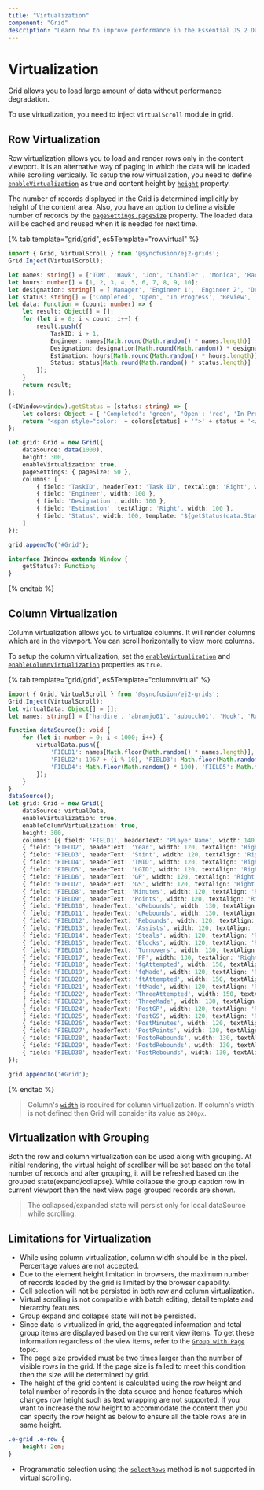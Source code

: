 ```yaml
---
title: "Virtualization"
component: "Grid"
description: "Learn how to improve performance in the Essential JS 2 DataGrid control by using row and column virtualization and grouping with virtualization. Also learn about the limitations of virtualization."
---
```


# Virtualization

Grid allows you to load large amount of data without performance degradation.

To use virtualization, you need to inject `VirtualScroll` module in grid.

## Row Virtualization

Row virtualization allows you to load and render rows only in the content viewport. It is an alternative way of paging in which the data will be loaded while scrolling vertically. To setup the row virtualization, you need to define
[`enableVirtualization`](../api/grid/#enablevirtualization) as true and content height by [`height`](../api/grid/#height-string---number) property.

The number of records displayed in the Grid is determined implicitly by height of the content area. Also, you have an option to define a visible number of records by
the [`pageSettings.pageSize`](../api/grid/pageSettingsModel/#pagesize) property. The loaded data will be cached and reused when it is needed for next time.

{% tab template="grid/grid", es5Template="rowvirtual" %}

```typescript
import { Grid, VirtualScroll } from '@syncfusion/ej2-grids';
Grid.Inject(VirtualScroll);

let names: string[] = ['TOM', 'Hawk', 'Jon', 'Chandler', 'Monica', 'Rachel', 'Phoebe', 'Gunther', 'Ross', 'Geller', 'Joey', 'Bing', 'Tribbiani', 'Janice', 'Bong', 'Perk', 'Green', 'Ken', 'Adams'];
let hours: number[] = [1, 2, 3, 4, 5, 6, 7, 8, 9, 10];
let designation: string[] = ['Manager', 'Engineer 1', 'Engineer 2', 'Developer', 'Tester'];
let status: string[] = ['Completed', 'Open', 'In Progress', 'Review', 'Testing']
let data: Function = (count: number) => {
    let result: Object[] = [];
    for (let i = 0; i < count; i++) {
        result.push({
            TaskID: i + 1,
            Engineer: names[Math.round(Math.random() * names.length)] || names[0],
            Designation: designation[Math.round(Math.random() * designation.length)] || designation[0],
            Estimation: hours[Math.round(Math.random() * hours.length)] || hours[0],
            Status: status[Math.round(Math.random() * status.length)] || status[0]
        });
    }
    return result;
};

(<IWindow>window).getStatus = (status: string) => {
    let colors: Object = { 'Completed': 'green', 'Open': 'red', 'In Progress': '#FB1E77', 'Review': 'brown', 'Testing': '#1EC1FB' };
    return '<span style="color:' + colors[status] + '">' + status + '</span>';
};

let grid: Grid = new Grid({
    dataSource: data(1000),
    height: 300,
    enableVirtualization: true,
    pageSettings: { pageSize: 50 },
    columns: [
        { field: 'TaskID', headerText: 'Task ID', textAlign: 'Right', width: 50, type: 'number' },
        { field: 'Engineer', width: 100 },
        { field: 'Designation', width: 100 },
        { field: 'Estimation', textAlign: 'Right', width: 100 },
        { field: 'Status', width: 100, template: '${getStatus(data.Status)}' }
    ]
});

grid.appendTo('#Grid');

interface IWindow extends Window {
    getStatus?: Function;
}

```

{% endtab %}

## Column Virtualization

Column virtualization allows you to virtualize columns. It will render columns which are in the viewport. You can scroll horizontally to view more columns.

To setup the column virtualization, set the
[`enableVirtualization`](../api/grid/#enablevirtualization) and
[`enableColumnVirtualization`](../api/grid/#enablecolumnvirtualization) properties as `true`.

{% tab template="grid/grid", es5Template="columnvirtual" %}

```typescript
import { Grid, VirtualScroll } from '@syncfusion/ej2-grids';
Grid.Inject(VirtualScroll);
let virtualData: Object[] = [];
let names: string[] = ['hardire', 'abramjo01', 'aubucch01', 'Hook', 'Rumpelstiltskin', 'Belle', 'Emma', 'Regina', 'Aurora', 'Elsa', 'Anna', 'Snow White', 'Prince Charming', 'Cora', 'Zelena', 'August', 'Mulan', 'Graham', 'Discord', 'Will', 'Robin Hood', 'Jiminy Cricket', 'Henry', 'Neal', 'Red', 'Aaran', 'Aaren', 'Aarez', 'Aarman', 'Aaron', 'Aaron-James', 'Aarron', 'Aaryan', 'Aaryn', 'Aayan', 'Aazaan', 'Abaan', 'Abbas', 'Abdallah', 'Abdalroof', 'Abdihakim', 'Abdirahman', 'Abdisalam', 'Abdul', 'Abdul-Aziz', 'Abdulbasir', 'Abdulkadir', 'Abdulkarem', 'Abdulkhader', 'Abdullah', 'Abdul-Majeed', 'Abdulmalik', 'Abdul-Rehman', 'Abdur', 'Abdurraheem', 'Abdur-Rahman', 'Abdur-Rehmaan', 'Abel', 'Abhinav', 'Abhisumant', 'Abid', 'Abir', 'Abraham', 'Abu', 'Abubakar', 'Ace', 'Adain', 'Adam', 'Adam-James', 'Addison', 'Addisson', 'Adegbola', 'Adegbolahan', 'Aden', 'Adenn', 'Adie', 'Adil', 'Aditya', 'Adnan', 'Adrian', 'Adrien', 'Aedan', 'Aedin', 'Aedyn', 'Aeron', 'Afonso', 'Ahmad', 'Ahmed', 'Ahmed-Aziz', 'Ahoua', 'Ahtasham', 'Aiadan', 'Aidan', 'Aiden', 'Aiden-Jack', 'Aiden-Vee'];

function dataSource(): void {
    for (let i: number = 0; i < 1000; i++) {
        virtualData.push({
            'FIELD1': names[Math.floor(Math.random() * names.length)],
            'FIELD2': 1967 + (i % 10), 'FIELD3': Math.floor(Math.random() * 200),
            'FIELD4': Math.floor(Math.random() * 100), 'FIELD5': Math.floor(Math.random() * 2000), 'FIELD6': Math.floor(Math.random() * 1000), 'FIELD7': Math.floor(Math.random() * 100), 'FIELD8': Math.floor(Math.random() * 10), 'FIELD9': Math.floor(Math.random() * 10), 'FIELD10': Math.floor(Math.random() * 100), 'FIELD11': Math.floor(Math.random() * 100), 'FIELD12': Math.floor(Math.random() * 1000), 'FIELD13': Math.floor(Math.random() * 10), 'FIELD14': Math.floor(Math.random() * 10), 'FIELD15': Math.floor(Math.random() * 1000), 'FIELD16': Math.floor(Math.random() * 200), 'FIELD17': Math.floor(Math.random() * 300), 'FIELD18': Math.floor(Math.random() * 400), 'FIELD19': Math.floor(Math.random() * 500), 'FIELD20': Math.floor(Math.random() * 700), 'FIELD21': Math.floor(Math.random() * 800), 'FIELD22': Math.floor(Math.random() * 1000), 'FIELD23': Math.floor(Math.random() * 2000), 'FIELD24': Math.floor(Math.random() * 150), 'FIELD25': Math.floor(Math.random() * 1000), 'FIELD26': Math.floor(Math.random() * 100), 'FIELD27': Math.floor(Math.random() * 400), 'FIELD28': Math.floor(Math.random() * 600), 'FIELD29': Math.floor(Math.random() * 500), 'FIELD30': Math.floor(Math.random() * 300),
        });
    }
}
dataSource();
let grid: Grid = new Grid({
    dataSource: virtualData,
    enableVirtualization: true,
    enableColumnVirtualization: true,
    height: 300,
    columns: [{ field: 'FIELD1', headerText: 'Player Name', width: 140 },
    { field: 'FIELD2', headerText: 'Year', width: 120, textAlign: 'Right' },
    { field: 'FIELD3', headerText: 'Stint', width: 120, textAlign: 'Right' },
    { field: 'FIELD4', headerText: 'TMID', width: 120, textAlign: 'Right' },
    { field: 'FIELD5', headerText: 'LGID', width: 120, textAlign: 'Right' },
    { field: 'FIELD6', headerText: 'GP', width: 120, textAlign: 'Right' },
    { field: 'FIELD7', headerText: 'GS', width: 120, textAlign: 'Right' },
    { field: 'FIELD8', headerText: 'Minutes', width: 120, textAlign: 'Right' },
    { field: 'FIELD9', headerText: 'Points', width: 120, textAlign: 'Right' },
    { field: 'FIELD10', headerText: 'oRebounds', width: 130, textAlign: 'Right' },
    { field: 'FIELD11', headerText: 'dRebounds', width: 130, textAlign: 'Right' },
    { field: 'FIELD12', headerText: 'Rebounds', width: 120, textAlign: 'Right' },
    { field: 'FIELD13', headerText: 'Assists', width: 120, textAlign: 'Right' },
    { field: 'FIELD14', headerText: 'Steals', width: 120, textAlign: 'Right' },
    { field: 'FIELD15', headerText: 'Blocks', width: 120, textAlign: 'Right' },
    { field: 'FIELD16', headerText: 'Turnovers', width: 130, textAlign: 'Right' },
    { field: 'FIELD17', headerText: 'PF', width: 130, textAlign: 'Right' },
    { field: 'FIELD18', headerText: 'fgAttempted', width: 150, textAlign: 'Right' },
    { field: 'FIELD19', headerText: 'fgMade', width: 120, textAlign: 'Right' },
    { field: 'FIELD20', headerText: 'ftAttempted', width: 150, textAlign: 'Right' },
    { field: 'FIELD21', headerText: 'ftMade', width: 120, textAlign: 'Right' },
    { field: 'FIELD22', headerText: 'ThreeAttempted', width: 150, textAlign: 'Right' },
    { field: 'FIELD23', headerText: 'ThreeMade', width: 130, textAlign: 'Right' },
    { field: 'FIELD24', headerText: 'PostGP', width: 120, textAlign: 'Right' },
    { field: 'FIELD25', headerText: 'PostGS', width: 120, textAlign: 'Right' },
    { field: 'FIELD26', headerText: 'PostMinutes', width: 120, textAlign: 'Right' },
    { field: 'FIELD27', headerText: 'PostPoints', width: 130, textAlign: 'Right' },
    { field: 'FIELD28', headerText: 'PostoRebounds', width: 130, textAlign: 'Right' },
    { field: 'FIELD29', headerText: 'PostdRebounds', width: 130, textAlign: 'Right' },
    { field: 'FIELD30', headerText: 'PostRebounds', width: 130, textAlign: 'Right' }]
});

grid.appendTo('#Grid');

```

{% endtab %}

> Column's [`width`](../api/grid/column/#width) is required for column virtualization. If column's width is not defined then Grid will consider its value as `200px`.

## Virtualization with Grouping

Both the row and column virtualization can be used along with grouping. At initial rendering, the virtual height of scrollbar will be set based on the total number of records and after grouping, it will be refreshed based on the grouped state(expand/collapse). While collapse the group caption row in current viewport then the next view page grouped records are shown.

> The collapsed/expanded state will persist only for local dataSource while scrolling.

## Limitations for Virtualization

* While using column virtualization, column width should be in the pixel. Percentage values are not accepted.
* Due to the element height limitation in browsers, the maximum number of records loaded by the grid is limited by the browser capability.
* Cell selection will not be persisted in both row and column virtualization.
* Virtual scrolling is not compatible with batch editing, detail template and hierarchy features.
* Group expand and collapse state will not be persisted.
* Since data is virtualized in grid, the aggregated information and total group items are displayed based on the current view items. To get these information regardless of the view items, refer to the
[`Group with Page`](./grouping##Group-with-paging) topic.
* The page size provided must be two times larger than the number of visible rows in the grid. If the page size is failed to meet this condition then the size will be determined by grid.
* The height of the grid content is calculated using the row height and total number of records in the data source and hence features which changes row height such as text wrapping are not supported. If you want to increase the row height to accommodate the content then you can specify the row height as below to ensure all the table rows are in same height.

```css
.e-grid .e-row {
    height: 2em;
}
```

* Programmatic selection using the [`selectRows`](../api/grid/#selectrows) method is not supported in virtual scrolling.